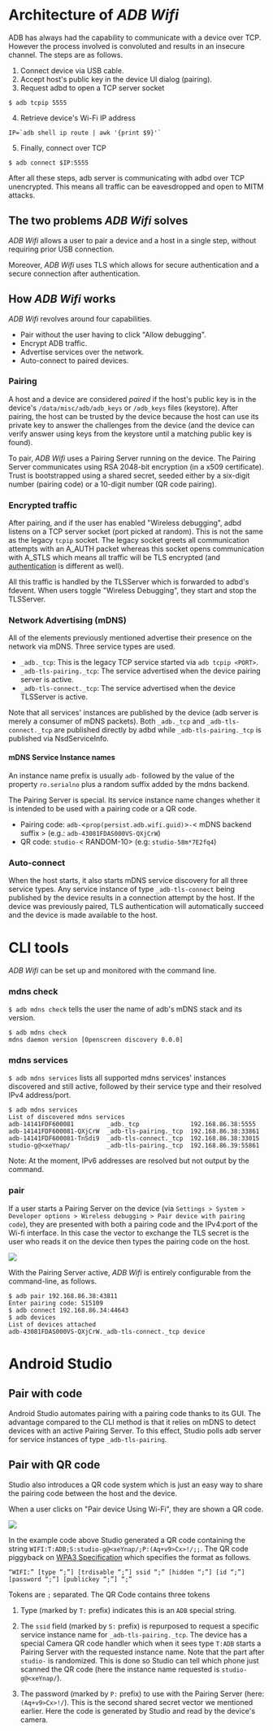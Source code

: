# Architecture of *ADB Wifi*

ADB has always had the capability to communicate with a device over TCP. However
the process involved is convoluted and results in an insecure channel.
The steps are as follows.

1. Connect device via USB cable.
2. Accept host's public key in the device UI dialog (pairing).
3. Request adbd to open a TCP server socket
```
$ adb tcpip 5555
```
4. Retrieve device's Wi-Fi IP address
```
IP=`adb shell ip route | awk '{print $9}'`
```
5. Finally, connect over TCP
```
$ adb connect $IP:5555
```

After all these steps, adb server is communicating
with adbd over TCP unencrypted.
This means all traffic can be eavesdropped and open to MITM attacks.

## The two problems *ADB Wifi* solves

*ADB Wifi* allows a user to pair a device and a host in a single step, without
requiring prior USB connection.

Moreover, *ADB Wifi* uses TLS which allows for secure authentication and
a secure connection after authentication.

## How *ADB Wifi* works

*ADB Wifi* revolves around four capabilities.

- Pair without the user having to click "Allow debugging".
- Encrypt ADB traffic.
- Advertise services over the network.
- Auto-connect to paired devices.

### Pairing

A host and a device are considered *paired* if the host's public key
is in the device's `/data/misc/adb/adb_keys` or `/adb_keys` files (keystore). After pairing, the
host can be trusted by the device because the host
can use its private key to answer the challenges from the device (and the device can verify
answer using keys from the keystore until a matching public key is found).

To pair, *ADB Wifi* uses a Pairing Server running on the device.
The Pairing Server communicates using RSA 2048-bit encryption (in a x509 certificate).
Trust is bootstrapped using a shared secret, seeded either by a six-digit number (pairing code)
or a 10-digit number (QR code pairing).

### Encrypted traffic

After pairing, and if the user has enabled "Wireless debugging", adbd listens on
a TCP server socket (port picked at random). This is not the same as the legacy `tcpip` socket. The
legacy socket greets all communication attempts with an A_AUTH packet whereas
this socket opens communication with A_STLS which means all traffic will be
TLS encrypted (and [authentication](../../protocol.txt) is different as well).

All this traffic is handled by the TLSServer which is forwarded to adbd's fdevent.
When users toggle "Wireless Debugging", they start and stop the TLSServer.

### Network Advertising (mDNS)

All of the elements previously mentioned advertise their presence on the network
via mDNS. Three service types are used.

- `_adb._tcp`: This is the legacy TCP service started via `adb tcpip <PORT>`.
- `_adb-tls-pairing._tcp`: The service advertised when the device pairing server is active.
- `_adb-tls-connect._tcp`: The service advertised when the device TLSServer is active.

Note that all services' instances are published by the device (adb server is merely a consumer
of mDNS packets). Both `_adb._tcp` and `_adb-tls-connect._tcp` are published directly
by adbd while `_adb-tls-pairing._tcp` is published via NsdServiceInfo.

#### mDNS Service Instance names

An instance name prefix is usually `adb-` followed by the value of the property `ro.serialno` plus a random suffix added
by the mdns backend.

The Pairing Server is special. Its service instance name changes whether it is intended
to be used with a pairing code or a QR code.

- Pairing code: `adb-`<`prop(persist.adb.wifi.guid)`>`-`< mDNS backend suffix > (e.g.: `adb-43081FDAS000VS-QXjCrW`)
- QR code: `studio-`< RANDOM-10> (e.g: `studio-58m*7E2fq4`)

### Auto-connect

When the host starts, it also starts mDNS service discovery for all three service types.
Any service instance of type `_adb-tls-connect` being published by the device results in a connection attempt
by the host. If the device was previously paired, TLS authentication will automatically succeed and the device is made
available to the host.

# CLI tools

*ADB Wifi* can be set up and monitored with the command line.

### mdns check
`$ adb mdns check` tells the user the name of adb's mDNS stack and its version.

```
$ adb mdns check
mdns daemon version [Openscreen discovery 0.0.0]
```

### mdns services
`$ adb mdns services` lists all supported mdns services' instances discovered and still active,
followed by their service type and their resolved IPv4 address/port.
```
$ adb mdns services
List of discovered mdns services
adb-14141FDF600081         _adb._tcp	          192.168.86.38:5555
adb-14141FDF600081-QXjCrW  _adb-tls-pairing._tcp  192.168.86.38:33861
adb-14141FDF600081-TnSdi9  _adb-tls-connect._tcp  192.168.86.38:33015
studio-g@<xeYnap/          _adb-tls-pairing._tcp  192.168.86.39:55861
```

Note: At the moment, IPv6 addresses are resolved but not output by the command.

### pair

If a user starts a Pairing Server on the device (via
`Settings > System > Developer options > Wireless debugging > Pair device with pairing code`), they
are presented with both a pairing code and the IPv4:port of the Wi-fi interface. In this case
the vector to exchange the TLS secret is the user who reads it on the device then types the pairing code on the host.

![](adb_wifi_assets/pairing_dialog.png)

With the Pairing Server active, *ADB Wifi* is entirely configurable from the command-line, as follows.

```
$ adb pair 192.168.86.38:43811
Enter pairing code: 515109
$ adb connect 192.168.86.34:44643
$ adb devices
List of devices attached
adb-43081FDAS000VS-QXjCrW._adb-tls-connect._tcp	device
```

# Android Studio

## Pair with code
Android Studio automates pairing with a pairing code thanks to its GUI.
The advantage compared to the CLI method
is that it relies on mDNS to detect devices with an active Pairing Server.
To this effect, Studio polls adb server for service instances of type `_adb-tls-pairing`.

## Pair with QR code
Studio also introduces a QR code system which is just an easy way to share
the pairing code between the host and the device.

When a user clicks on "Pair device Using Wi-Fi", they are shown a QR code.

![](adb_wifi_assets/qrcode.png)

In the example code above Studio generated a QR code containing the string `WIFI:T:ADB;S:studio-g@<xeYnap/;P:(Aq+v9>Cx>!/;;`.
The QR code piggyback on [WPA3 Specification](https://www.wi-fi.org/system/files/WPA3%20Specification%20v3.2.pdf#page=25)
which specifies the format as follows.

```
“WIFI:” [type “;”] [trdisable “;”] ssid “;” [hidden “;”] [id “;”] [password “;”] [publickey “;”] “;”
```

Tokens are `;` separated. The QR Code contains three tokens

1. Type (marked by `T:` prefix) indicates this is an `ADB` special string.

1. The `ssid` field (marked by `S:` prefix) is repurposed to request a specific service instance name for `_adb-tls-pairing._tcp`.
The device has a special Camera QR code handler which when it sees
type `T:ADB` starts a Pairing Server with the requested instance name. Note that the part after `studio-` is randomized.
This is done so Studio can tell which phone just scanned the QR code (here the instance name requested is `studio-g@<xeYnap/`).

3. The password (marked by `P:` prefix) to use with the Pairing Server (here: `(Aq+v9>Cx>!/`).
This is the second shared secret vector we mentioned earlier. Here the code is generated
by Studio and read by the device's camera.
